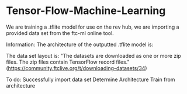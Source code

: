 # Tensor-Flow-Machine-Learning
We are training a .tflite model for use on the rev hub, we are importing a provided data set from the ftc-ml online tool.

Information:
  The architecture of the outputted .tflite model is: 
  
  The data set layout is: "The datasets are downloaded as one or more zip files. The zip files contain TensorFlow record files."(https://community.ftclive.org/t/downloading-datasets/34)
  
To do:
  Successfully import data set
  Determine Architecture
  Train from architecture
